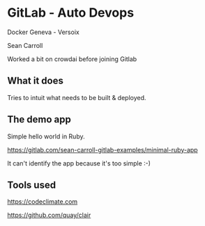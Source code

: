 # GitLab - Auto Devops
Docker Geneva - Versoix

Sean Carroll

Worked a bit on crowdai before joining Gitlab

## What it does
Tries to intuit what needs to be built & deployed.

## The demo app
Simple hello world in Ruby.

https://gitlab.com/sean-carroll-gitlab-examples/minimal-ruby-app

It can't identify the app because it's too simple :-)

## Tools used

https://codeclimate.com

https://github.com/quay/clair

